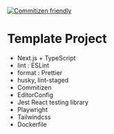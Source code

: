 [![Commitizen friendly](https://img.shields.io/badge/commitizen-friendly-brightgreen.svg)](http://commitizen.github.io/cz-cli/)

# Template Project

- Next.js + TypeScript
- lint : ESLint
- format : Prettier
- husky, lint-staged
- Commitizen
- EditorConfig
- Jest React testing library
- Playwright
- Tailwindcss
- Dockerfile
